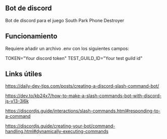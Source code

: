 ## Bot de discord
Bot de discord para el juego South Park Phone Destroyer

## Funcionamiento
Requiere añadir un archivo .env con los siguientes campos:

TOKEN="Your discord token"
TEST_GUILD_ID="Your test guild id"

## Links útiles

https://daily-dev-tips.com/posts/creating-a-discord-slash-command-bot/

https://dev.to/kb24x7/how-to-make-a-slash-commands-bot-with-discord-js-v13-3l6k

https://discordjs.guide/interactions/slash-commands.html#responding-to-a-command

https://discordjs.guide/creating-your-bot/command-handling.html#dynamically-executing-commands